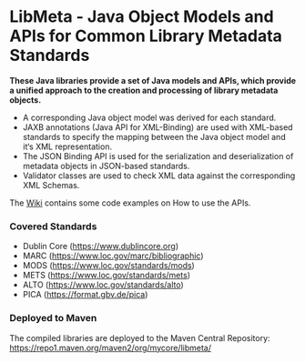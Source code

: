 # LibMeta - Java Object Models and APIs for Common Library Metadata Standards
**These Java libraries provide a set of Java models and APIs,
which provide a unified approach to the creation and processing of library metadata objects.**

- A corresponding Java object model was derived for each standard.
- JAXB annotations (Java API for XML-Binding) are used with XML-based standards to specify
  the mapping between the Java object model and it‘s XML representation.
- The JSON Binding API is used for the serialization and deserialization of metadata objects
  in JSON-based standards.
- Validator classes are used to check XML data against the corresponding XML Schemas.

The [Wiki](https://github.com/MyCoRe-Org/libmeta/wiki/LibMeta-Demonstration) contains some code examples on How to use the APIs.

### Covered Standards
- Dublin Core (https://www.dublincore.org)
- MARC (https://www.loc.gov/marc/bibliographic)
- MODS (https://www.loc.gov/standards/mods)
- METS (https://www.loc.gov/standards/mets)
- ALTO (https://www.loc.gov/standards/alto)
- PICA (https://format.gbv.de/pica)

### Deployed to Maven
The compiled libraries are deployed to the Maven Central Repository:  
https://repo1.maven.org/maven2/org/mycore/libmeta/


